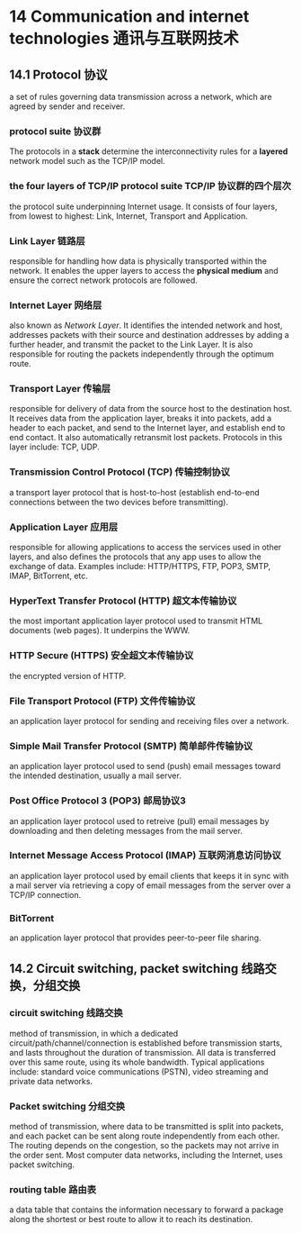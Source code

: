 # 14 Communication and internet technologies 通讯与互联网技术

## 14.1 Protocol 协议

a set of rules governing data transmission across a network, which are agreed
by sender and receiver.

### protocol suite 协议群

The protocols in a **stack** determine the interconnectivity rules for a
**layered** network model such as the TCP/IP model.

### the four layers of TCP/IP protocol suite TCP/IP 协议群的四个层次

the protocol suite underpinning Internet usage.  It consists of four layers,
from lowest to highest: Link, Internet, Transport and Application.

### Link Layer 链路层

responsible for handling how data is physically transported within the network.
It enables the upper layers to access the **physical medium** and ensure the
correct network protocols are followed.

### Internet Layer 网络层

also known as *Network Layer*.  It identifies the intended network and host,
addresses packets with their source and destination addresses by adding a
further header, and transmit the packet to the Link Layer. It is also
responsible for routing the packets independently through the optimum route.

### Transport Layer 传输层

responsible for delivery of data from the source host to the destination host.
It receives data from the application layer, breaks it into packets, add a
header to each packet, and send to the Internet layer, and establish end to end
contact.  It also automatically retransmit lost packets. Protocols in this layer
include: TCP, UDP.

### Transmission Control Protocol (TCP) 传输控制协议

a transport layer protocol that is host-to-host (establish end-to-end
connections between the two devices before transmitting).

### Application Layer 应用层

responsible for allowing applications to access the services used in other
layers, and also defines the protocols that any app uses to allow the exchange
of data. Examples include: HTTP/HTTPS, FTP, POP3, SMTP, IMAP, BitTorrent,
etc.

### HyperText Transfer Protocol (HTTP) 超文本传输协议

the most important application layer protocol used to transmit HTML documents
(web pages). It underpins the WWW.

### HTTP Secure (HTTPS) 安全超文本传输协议

the encrypted version of HTTP.

### File Transport Protocol (FTP) 文件传输协议

an application layer protocol for sending and receiving files over a network.

### Simple Mail Transfer Protocol (SMTP) 简单邮件传输协议

an application layer protocol used to send (push) email messages toward the
intended destination, usually a mail server.

### Post Office Protocol 3 (POP3) 邮局协议3

an application layer protocol used to retreive (pull) email messages by
downloading and then deleting messages from the mail server.

### Internet Message Access Protocol (IMAP) 互联网消息访问协议

an application layer protocol used by email clients that keeps it in sync with
a mail server via retrieving a copy of email messages from the server over a
TCP/IP connection.

### BitTorrent

an application layer protocol that provides peer-to-peer file sharing.

## 14.2 Circuit switching, packet switching  线路交换，分组交换

### circuit switching 线路交换

method of transmission, in which a dedicated circuit/path/channel/connection is
established before transmission starts, and lasts throughout the duration of
transmission. All data is transferred over this same route, using its whole
bandwidth. Typical applications include: standard voice communications (PSTN),
video streaming and private data networks.

### Packet switching 分组交换

method of transmission, where data to be transmitted is split into packets, and
each packet can be sent along route independently from each other. The routing
depends on the congestion, so the packets may not arrive in the order sent.
Most computer data networks, including the Internet, uses packet switching.

### routing table 路由表

a data table that contains the information necessary to forward a package along
the shortest or best route to allow it to reach its destination.

